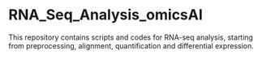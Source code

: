 # RNA_Seq_Analysis_omicsAI
This repository contains scripts and codes for RNA-seq analysis, starting from preprocessing, alignment, quantification and differential expression.
